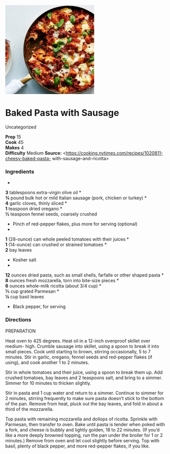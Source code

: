 ﻿

![](./images/0d1ba62e-64ba-4531-9ff6-a3d5bc7749ae.jpg)

#  Baked Pasta with Sausage

Uncategorized

  
**Prep** 15  
**Cook** 45  
**Makes** 4  
**Difficulty** Medium
**Source:** <https://cooking.nytimes.com/recipes/1020811-cheesy-baked-pasta-
with-sausage-and-ricotta>

###  Ingredients

  *  
**3** tablespoons extra-virgin olive oil
  *   
**¾** pound bulk hot or mild Italian sausage (pork, chicken or turkey)
  *   
**4** garlic cloves, thinly sliced
  *   
**1** teaspoon dried oregano
  *   
**½** teaspoon fennel seeds, coarsely crushed
  * Pinch of red-pepper flakes, plus more for serving (optional)
  *   
**1** (28-ounce) can whole peeled tomatoes with their juices
  *   
**1** (14-ounce) can crushed or strained tomatoes
  *   
**2** bay leaves
  * Kosher salt
  *   
**12** ounces dried pasta, such as small shells, farfalle or other shaped pasta
  *   
**8** ounces fresh mozzarella, torn into bite-size pieces
  *   
**6** ounces whole-milk ricotta (about 3/4 cup)
  *   
**⅓** cup grated Parmesan
  *   
**¼** cup basil leaves
  * Black pepper, for serving

###  Directions

PREPARATION

Heat oven to 425 degrees. Heat oil in a 12-inch ovenproof skillet over medium-
high. Crumble sausage into skillet, using a spoon to break it into small
pieces. Cook until starting to brown, stirring occasionally, 5 to 7 minutes.
Stir in garlic, oregano, fennel seeds and red-pepper flakes (if using), and
cook another 1 to 2 minutes.

Stir in whole tomatoes and their juice, using a spoon to break them up. Add
crushed tomatoes, bay leaves and 2 teaspoons salt, and bring to a simmer.
Simmer for 10 minutes to thicken slightly.

Stir in pasta and 1 cup water and return to a simmer. Continue to simmer for 2
minutes, stirring frequently to make sure pasta doesn’t stick to the bottom of
the pan. Remove from heat, pluck out the bay leaves, and fold in about a third
of the mozzarella.

Top pasta with remaining mozzarella and dollops of ricotta. Sprinkle with
Parmesan, then transfer to oven. Bake until pasta is tender when poked with a
fork, and cheese is bubbly and lightly golden, 18 to 22 minutes. (If you’d
like a more deeply browned topping, run the pan under the broiler for 1 or 2
minutes.) Remove from oven and let cool slightly before serving. Top with
basil, plenty of black pepper, and more red-pepper flakes, if you like.


